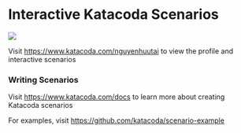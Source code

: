 # Interactive Katacoda Scenarios

[![](http://shields.katacoda.com/katacoda/nguyenhuutai/count.svg)](https://www.katacoda.com/nguyenhuutai "Get your profile on Katacoda.com")

Visit https://www.katacoda.com/nguyenhuutai to view the profile and interactive scenarios

### Writing Scenarios
Visit https://www.katacoda.com/docs to learn more about creating Katacoda scenarios

For examples, visit https://github.com/katacoda/scenario-example

